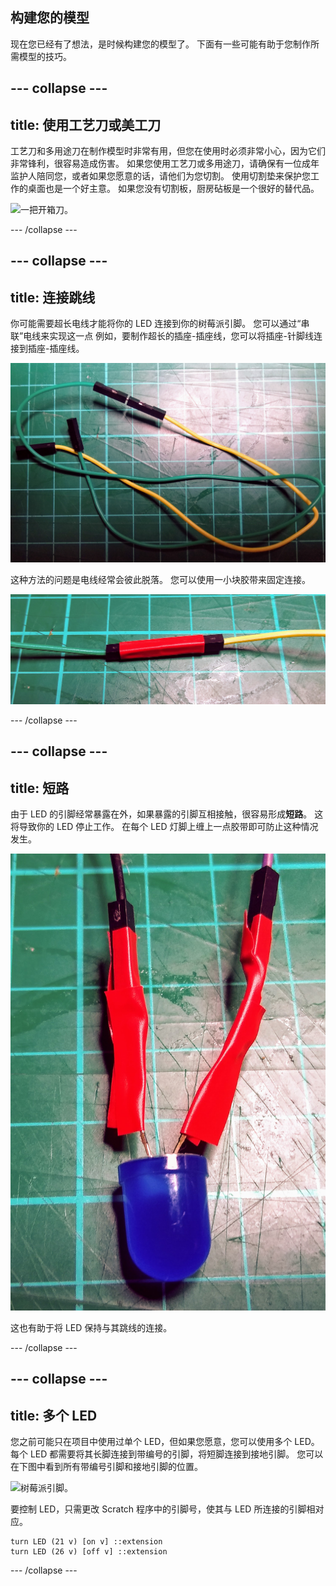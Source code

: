 ## 构建您的模型

现在您已经有了想法，是时候构建您的模型了。 下面有一些可能有助于您制作所需模型的技巧。

--- collapse ---
---
title: 使用工艺刀或美工刀
---

工艺刀和多用途刀在制作模型时非常有用，但您在使用时必须非常小心，因为它们非常锋利，很容易造成伤害。 如果您使用工艺刀或多用途刀，请确保有一位成年监护人陪同您，或者如果您愿意的话，请他们为您切割。 使用切割垫来保护您工作的桌面也是一个好主意。 如果您没有切割板，厨房砧板是一个很好的替代品。

![一把开箱刀。](https://upload.wikimedia.org/wikipedia/commons/c/cf/Box-cutter.jpg)

--- /collapse ---

--- collapse ---
---
title: 连接跳线
---

你可能需要超长电线才能将你的 LED 连接到你的树莓派引脚。 您可以通过“串联”电线来实现这一点 例如，要制作超长的插座-插座线，您可以将插座-针脚线连接到插座-插座线。

![一根插座-针脚线连接到一根插座-插座线。](images/daisy-chain.jpg)

这种方法的问题是电线经常会彼此脱落。 您可以使用一小块胶带来固定连接。

![一根插座-针脚线连接到一根插座-插座线。](images/tape-daisy-chain.jpg)

--- /collapse ---

--- collapse ---
---
title: 短路
---

由于 LED 的引脚经常暴露在外，如果暴露的引脚互相接触，很容易形成**短路**。 这将导致你的 LED 停止工作。 在每个 LED 灯脚上缠上一点胶带即可防止这种情况发生。

![将 LED 连接至跳线，并用绝缘胶带缠着每个 LED 脚。](images/insulated-led.jpg)

这也有助于将 LED 保持与其跳线的连接。

--- /collapse ---

--- collapse ---
---
title: 多个 LED
---

您之前可能只在项目中使用过单个 LED，但如果您愿意，您可以使用多个 LED。 每个 LED 都需要将其长脚连接到带编号的引脚，将短脚连接到接地引脚。 您可以在下图中看到所有带编号引脚和接地引脚的位置。

![树莓派引脚。](https://www.raspberrypi.org/documentation/usage/gpio/images/GPIO-Pinout-Diagram-2.png)

要控制 LED，只需更改 Scratch 程序中的引脚号，使其与 LED 所连接的引脚相对应。

```blocks3
turn LED (21 v) [on v] ::extension
turn LED (26 v) [off v] ::extension
```

--- /collapse ---
